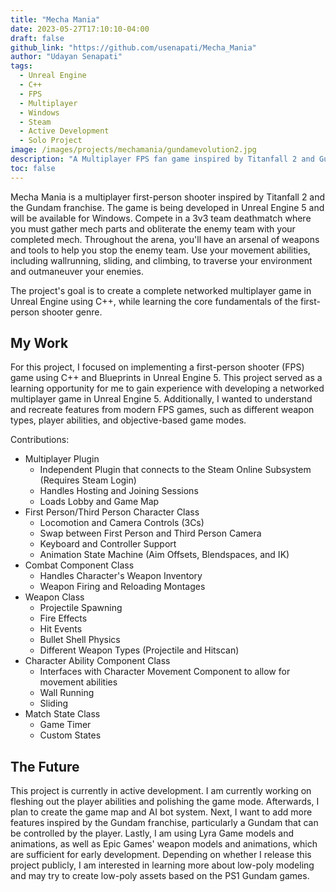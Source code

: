 ```yaml
---
title: "Mecha Mania"
date: 2023-05-27T17:10:10-04:00
draft: false
github_link: "https://github.com/usenapati/Mecha_Mania"
author: "Udayan Senapati"
tags:
  - Unreal Engine
  - C++
  - FPS
  - Multiplayer
  - Windows
  - Steam
  - Active Development
  - Solo Project
image: /images/projects/mechamania/gundamevolution2.jpg
description: "A Multiplayer FPS fan game inspired by Titanfall 2 and Gundam franchise."
toc: false
---
```


Mecha Mania is a multiplayer first-person shooter inspired by Titanfall 2 and the Gundam franchise. The game is being developed in Unreal Engine 5 and will be available for Windows. Compete in a 3v3 team deathmatch where you must gather mech parts and obliterate the enemy team with your completed mech. Throughout the arena, you'll have an arsenal of weapons and tools to help you stop the enemy team. Use your movement abilities, including wallrunning, sliding, and climbing, to traverse your environment and outmaneuver your enemies.

The project's goal is to create a complete networked multiplayer game in Unreal Engine using C++, while learning the core fundamentals of the first-person shooter genre.

## My Work
For this project, I focused on implementing a first-person shooter (FPS) game using C++ and Blueprints in Unreal Engine 5. This project served as a learning opportunity for me to gain experience with developing a networked multiplayer game in Unreal Engine 5. Additionally, I wanted to understand and recreate features from modern FPS games, such as different weapon types, player abilities, and objective-based game modes.

Contributions:
- Multiplayer Plugin
  - Independent Plugin that connects to the Steam Online Subsystem (Requires Steam Login)
  - Handles Hosting and Joining Sessions
  - Loads Lobby and Game Map
- First Person/Third Person Character Class
  - Locomotion and Camera Controls (3Cs)
  - Swap between First Person and Third Person Camera
  - Keyboard and Controller Support
  - Animation State Machine (Aim Offsets, Blendspaces, and IK)
- Combat Component Class
  - Handles Character's Weapon Inventory
  - Weapon Firing and Reloading Montages
- Weapon Class
  - Projectile Spawning
  - Fire Effects
  - Hit Events
  - Bullet Shell Physics
  - Different Weapon Types (Projectile and Hitscan)
- Character Ability Component Class
  - Interfaces with Character Movement Component to allow for movement abilities
  - Wall Running
  - Sliding
- Match State Class
  - Game Timer
  - Custom States

## The Future
This project is currently in active development. I am currently working on fleshing out the player abilities and polishing the game mode. Afterwards, I plan to create the game map and AI bot system. Next, I want to add more features inspired by the Gundam franchise, particularly a Gundam that can be controlled by the player. Lastly, I am using Lyra Game models and animations, as well as Epic Games' weapon models and animations, which are sufficient for early development. Depending on whether I release this project publicly, I am interested in learning more about low-poly modeling and may try to create low-poly assets based on the PS1 Gundam games.